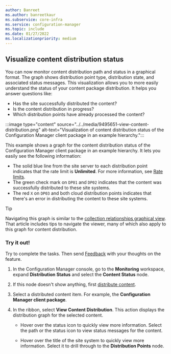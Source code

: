 ```yaml
---
author: Banreet
ms.author: banreetkaur
ms.subservice: core-infra
ms.service: configuration-manager
ms.topic: include
ms.date: 01/27/2022
ms.localizationpriority: medium
---
```


## <a name="bkmk_contentviz"></a> Visualize content distribution status

<!--9495651-->

You can now monitor content distribution path and status in a graphical format. The graph shows distribution point type, distribution state, and associated status messages. This visualization allows you to more easily understand the status of your content package distribution. It helps you answer questions like:

- Has the site successfully distributed the content?
- Is the content distribution in progress?
- Which distribution points have already processed the content?

:::image type="content" source="../../media/9495651-view-content-distribution.png" alt-text="Visualization of content distribution status of the Configuration Manager client package in an example hierarchy.":::

This example shows a graph for the content distribution status of the Configuration Manager client package in an example hierarchy. It lets you easily see the following information:

- The solid blue line from the site server to each distribution point indicates that the rate limit is **Unlimited**. For more information, see [Rate limits](../../../../servers/deploy/configure/install-and-configure-distribution-points.md#bkmk_config-rate).
- The green check mark on `DP01` and `DP02` indicates that the content was successfully distributed to these site systems.
- The red `X` on `DP03` and both cloud distribution points indicates that there's an error in distributing the content to these site systems.

> [!TIP]
> Navigating this graph is similar to the [collection relationships graphical view](../../../../clients/manage/collections/view-relationships.md). That article includes tips to navigate the viewer, many of which also apply to this graph for content distribution.

### Try it out!

Try to complete the tasks. Then send [Feedback](../../../../understand/product-feedback.md) with your thoughts on the feature.

1. In the Configuration Manager console, go to the **Monitoring** workspace, expand **Distribution Status** and select the **Content Status** node.

1. If this node doesn't show anything, first [distribute content](../../../../servers/deploy/configure/deploy-and-manage-content.md#bkmk_distribute).

1. Select a distributed content item. For example, the **Configuration Manager client package**.

1. In the ribbon, select **View Content Distribution**. This action displays the distribution graph for the selected content.

    - Hover over the status icon to quickly view more information. Select the path or the status icon to view status messages for the content.

    - Hover over the title of the site system to quickly view more information. Select it to drill through to the **Distribution Points** node.
